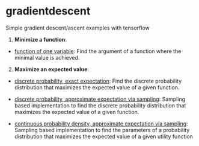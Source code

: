 # gradientdescent
Simple gradient descent/ascent examples with tensorflow

1. **Minimize a function**: 
* [function of one variable](https://github.com/sgttwld/gradientdescent/blob/master/1_tf_GD.py): Find the argument of a function where the minimal value is achieved. 

2. **Maximize an expected value**:
* [discrete probability, exact expectation](https://github.com/sgttwld/gradientdescent/blob/master/2_tf_GD_prob.py): Find the discrete probability distribution that maximizes the expected value of a given function.

* [discrete probability, approximate expectation via sampling](https://github.com/sgttwld/gradientdescent/blob/master/3_tf_GD_sample.py): Sampling based implementation to find the discrete probability distribution that maximizes the expected value of a given function. 

* [continuous probability density, approximate expectation via sampling](https://github.com/sgttwld/gradientdescent/blob/master/4_tf_GD_cont.py): Sampling based implementation to find the parameters of a probability distribution that maximizes the expected value of a given utility function
